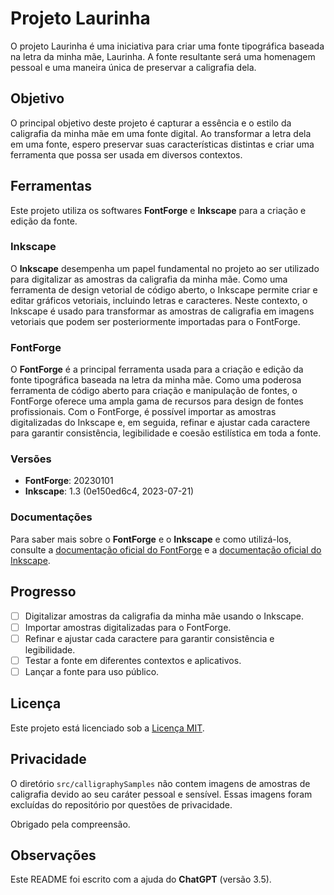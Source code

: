 # Projeto Laurinha

O projeto Laurinha é uma iniciativa para criar uma fonte tipográfica baseada na letra da minha mãe, Laurinha. A fonte resultante será uma homenagem pessoal e uma maneira única de preservar a caligrafia dela.

## Objetivo

O principal objetivo deste projeto é capturar a essência e o estilo da caligrafia da minha mãe em uma fonte digital. Ao transformar a letra dela em uma fonte, espero preservar suas características distintas e criar uma ferramenta que possa ser usada em diversos contextos.

## Ferramentas

Este projeto utiliza os softwares **FontForge** e **Inkscape** para a criação e edição da fonte.

### Inkscape

O **Inkscape** desempenha um papel fundamental no projeto ao ser utilizado para digitalizar as amostras da caligrafia da minha mãe. Como uma ferramenta de design vetorial de código aberto, o Inkscape permite criar e editar gráficos vetoriais, incluindo letras e caracteres. Neste contexto, o Inkscape é usado para transformar as amostras de caligrafia em imagens vetoriais que podem ser posteriormente importadas para o FontForge.

### FontForge

O **FontForge** é a principal ferramenta usada para a criação e edição da fonte tipográfica baseada na letra da minha mãe. Como uma poderosa ferramenta de código aberto para criação e manipulação de fontes, o FontForge oferece uma ampla gama de recursos para design de fontes profissionais. Com o FontForge, é possível importar as amostras digitalizadas do Inkscape e, em seguida, refinar e ajustar cada caractere para garantir consistência, legibilidade e coesão estilística em toda a fonte.

### Versões

- **FontForge**: 20230101
- **Inkscape**: 1.3 (0e150ed6c4, 2023-07-21)

### Documentações

Para saber mais sobre o **FontForge** e o **Inkscape** e como utilizá-los, consulte a [documentação oficial do FontForge](https://fontforge.org/docs/) e a [documentação oficial do Inkscape](https://inkscape.org/docs/).

## Progresso

- [ ] Digitalizar amostras da caligrafia da minha mãe usando o Inkscape.
- [ ] Importar amostras digitalizadas para o FontForge.
- [ ] Refinar e ajustar cada caractere para garantir consistência e legibilidade.
- [ ] Testar a fonte em diferentes contextos e aplicativos.
- [ ] Lançar a fonte para uso público.

## Licença

Este projeto está licenciado sob a [Licença MIT](LICENSE).

## Privacidade

O diretório `src/calligraphySamples` não contem imagens de amostras de caligrafia devido ao seu caráter pessoal e sensível. Essas imagens foram excluídas do repositório por questões de privacidade.

Obrigado pela compreensão.

## Observações

Este README foi escrito com a ajuda do **ChatGPT** (versão 3.5).

